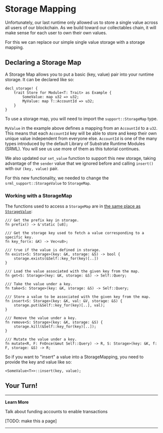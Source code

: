 Storage Mapping
===

Unfortunately, our last runtime only allowed us to store a single value across all users of our blockchain. As we build toward our collectables chain, it will make sense for each user to own their own values.

For this we can replace our simple single value storage with a storage mapping.

## Declaring a Storage Map

A Storage Map allows you to put a basic (key, value) pair into your runtime storage. It can be declared like so:

```
decl_storage! {
    trait Store for Module<T: Trait> as Example {
        SomeValue: map u32 => u32;
        MyValue: map T::AccountId => u32;
    }
}
```

To use a storage map, you will need to import the `support::StorageMap` type.

`MyValue` in the example above defines a mapping from an `AccountId` to a `u32`. This means that each `AccountId` key will be able to store and keep their own unique value independent from everyone else. `AccountId` is one of the many types introduced by the default Library of Substrate Runtime Modules (SRML). You will see us use more of them as this tutorial continues.

We also updated our `set_value` function to support this new storage, taking advantage of the `sender` value that we ignored before and calling `insert()` with our `(key, value)` pair.

For this new functionality, we needed to change the `srml_support::StorageValue` to `StorageMap`.

### Working with a StorageMap

The functions used to access a `StorageMap` are in [the same place as `StorageValue`](https://github.com/paritytech/substrate/blob/master/srml/support/src/storage/generator.rs#L162):

```
/// Get the prefix key in storage.
fn prefix() -> &'static [u8];

/// Get the storage key used to fetch a value corresponding to a specific key.
fn key_for(x: &K) -> Vec<u8>;

/// true if the value is defined in storage.
fn exists<S: Storage>(key: &K, storage: &S) -> bool {
    storage.exists(&Self::key_for(key)[..])
}

/// Load the value associated with the given key from the map.
fn get<S: Storage>(key: &K, storage: &S) -> Self::Query;

/// Take the value under a key.
fn take<S: Storage>(key: &K, storage: &S) -> Self::Query;

/// Store a value to be associated with the given key from the map.
fn insert<S: Storage>(key: &K, val: &V, storage: &S) {
    storage.put(&Self::key_for(key)[..], val);
}

/// Remove the value under a key.
fn remove<S: Storage>(key: &K, storage: &S) {
    storage.kill(&Self::key_for(key)[..]);
}

/// Mutate the value under a key.
fn mutate<R, F: FnOnce(&mut Self::Query) -> R, S: Storage>(key: &K, f: F, storage: &S) -> R;
```

So if you want to "insert" a value into a StorageMapping, you need to provide the key and value like so:

```
<SomeValue<T>>::insert(key, value);
```

## Your Turn!


---
**Learn More**

Talk about funding accounts to enable transactions

[TODO: make this a page]

---